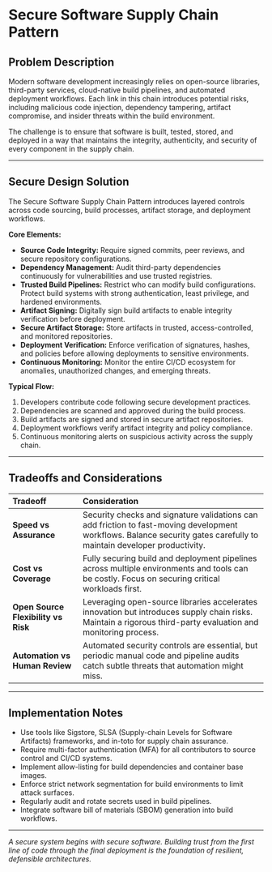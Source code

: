 # Secure Software Supply Chain Pattern

## Problem Description

Modern software development increasingly relies on open-source libraries, third-party services, cloud-native build pipelines, and automated deployment workflows. Each link in this chain introduces potential risks, including malicious code injection, dependency tampering, artifact compromise, and insider threats within the build environment.

The challenge is to ensure that software is built, tested, stored, and deployed in a way that maintains the integrity, authenticity, and security of every component in the supply chain.

---

## Secure Design Solution

The Secure Software Supply Chain Pattern introduces layered controls across code sourcing, build processes, artifact storage, and deployment workflows.

**Core Elements:**
- **Source Code Integrity:** Require signed commits, peer reviews, and secure repository configurations.
- **Dependency Management:** Audit third-party dependencies continuously for vulnerabilities and use trusted registries.
- **Trusted Build Pipelines:** Restrict who can modify build configurations. Protect build systems with strong authentication, least privilege, and hardened environments.
- **Artifact Signing:** Digitally sign build artifacts to enable integrity verification before deployment.
- **Secure Artifact Storage:** Store artifacts in trusted, access-controlled, and monitored repositories.
- **Deployment Verification:** Enforce verification of signatures, hashes, and policies before allowing deployments to sensitive environments.
- **Continuous Monitoring:** Monitor the entire CI/CD ecosystem for anomalies, unauthorized changes, and emerging threats.

**Typical Flow:**
1. Developers contribute code following secure development practices.
2. Dependencies are scanned and approved during the build process.
3. Build artifacts are signed and stored in secure artifact repositories.
4. Deployment workflows verify artifact integrity and policy compliance.
5. Continuous monitoring alerts on suspicious activity across the supply chain.

---

## Tradeoffs and Considerations

| Tradeoff | Consideration |
|:---------|:--------------|
| **Speed vs Assurance** | Security checks and signature validations can add friction to fast-moving development workflows. Balance security gates carefully to maintain developer productivity. |
| **Cost vs Coverage** | Fully securing build and deployment pipelines across multiple environments and tools can be costly. Focus on securing critical workloads first. |
| **Open Source Flexibility vs Risk** | Leveraging open-source libraries accelerates innovation but introduces supply chain risks. Maintain a rigorous third-party evaluation and monitoring process. |
| **Automation vs Human Review** | Automated security controls are essential, but periodic manual code and pipeline audits catch subtle threats that automation might miss. |

---

## Implementation Notes

- Use tools like Sigstore, SLSA (Supply-chain Levels for Software Artifacts) frameworks, and in-toto for supply chain assurance.
- Require multi-factor authentication (MFA) for all contributors to source control and CI/CD systems.
- Implement allow-listing for build dependencies and container base images.
- Enforce strict network segmentation for build environments to limit attack surfaces.
- Regularly audit and rotate secrets used in build pipelines.
- Integrate software bill of materials (SBOM) generation into build workflows.

---

*A secure system begins with secure software. Building trust from the first line of code through the final deployment is the foundation of resilient, defensible architectures.*

